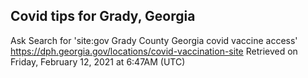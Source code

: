 ## Covid tips for Grady, Georgia

Ask Search for 'site:gov Grady County Georgia covid vaccine access'
https://dph.georgia.gov/locations/covid-vaccination-site
Retrieved on Friday, February 12, 2021 at 6:47AM (UTC)